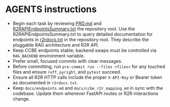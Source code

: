# AGENTS instructions

- Begin each task by reviewing [PRD.md](PRD.md) and [R2RAPIEndpointsSummary.txt](R2RAPIEndpointsSummary.txt) the repository root. Use the R2RAPIEndpointsSummary.txt to query detailed documentation for endpoints in [r2rdocs.txt](r2rdocs.txt) in the repository root. They describe the pluggable RAG architecture and R2R API.
- Keep CCBE endpoints stable; backend swaps must be controlled via `RAG_BACKEND` environment variable.
- Prefer small, focused commits with clear messages.
- Before committing, run `pre-commit run --files <files>` for any touched files and ensure `ruff`, `pyright`, and `pytest` succeed.
- Ensure all R2R HTTP calls include the proper `X-API-Key` or Bearer token as documented in `r2rdocs.txt`.
- Keep `docs/endpoints.md` and `docs/ccbe_r2r_mapping.md` in sync with the codebase. Update them whenever FastAPI routes or R2R
  interactions change.
